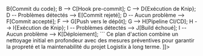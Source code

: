 <![CDATA[
# Stratégie de Détection et d'Élimination du Code Mort dans les Projets TypeScript

## 1. Contexte et Objectif

Les projets TypeScript, en particulier ceux générés ou modifiés par des agents IA, peuvent rapidement accumuler du code inutilisé (fichiers, dépendances, exports). Ce "code mort" augmente la complexité de la maintenance, ralentit les builds et peut masquer des bugs.

Ce document a pour objectif de présenter une stratégie claire pour détecter et éliminer ce code mort, en comparant plusieurs outils et en proposant un workflow adapté au projet Logistix.

## 2. Analyse des Outils Disponibles

Plusieurs outils permettent d'automatiser la détection de code mort. Voici une comparaison des options les plus populaires et pertinentes pour un projet Next.js comme Logistix.

### 2.1. Knip (Recommandé)

**Knip** est l'outil le plus complet et le plus puissant actuellement disponible. Il va au-delà de la simple détection d'exports inutilisés et analyse l'ensemble du projet pour trouver :
- Fichiers inutilisés
- Dépendances (`dependencies` et `devDependencies`) inutilisées
- Exports et types inutilisés
- Imports non résolus

**Avantages :**
-   **Analyse Complète** : Couvre tous les aspects du code mort.
-   **Configuration Simple** : `npm init @knip/config` suffit pour démarrer.
-   **Rapports Clairs** : Génère un rapport détaillé (JSON ou console) facile à exploiter.
-   **Intégration Facile** : Peut être ajouté aux scripts `npm` et à la CI/CD.
-   **Conscient des Frameworks** : Possède des plugins pour Next.js, Storybook, etc., ce qui réduit les faux positifs.

**Inconvénients :**
-   Peut nécessiter une configuration fine pour ignorer certains fichiers ou dépendances spécifiques (faux positifs).

**Cas d'usage pour Logistix :**
L'analyse initiale avec Knip sur le projet Logistix a révélé un grand nombre de fichiers, dépendances et exports inutilisés, démontrant son efficacité immédiate. C'est l'outil idéal pour un nettoyage en profondeur et pour maintenir la qualité du code sur le long terme.

### 2.2. ts-prune

**ts-prune** est un outil plus simple et plus léger, focalisé sur une seule chose : trouver les exports TypeScript qui ne sont jamais utilisés.

**Avantages :**
-   **Léger et Rapide** : Pas de configuration nécessaire pour une première analyse.
-   **Facile à lancer** : `npx ts-prune` suffit.
-   **Focalisé** : Fait une seule chose et la fait bien.

**Inconvénients :**
-   **Portée Limitée** : Ne détecte ni les fichiers complètement inutilisés, ni les dépendances inutilisées.
-   **Moins Maintenu** : Le projet est en mode maintenance.
-   **Génère plus de faux positifs** : Peut nécessiter des configurations manuelles pour ignorer certains exports (ex: ceux utilisés implicitement par un framework).

**Cas d'usage pour Logistix :**
Utile pour une vérification rapide des exports inutilisés, mais insuffisant pour un nettoyage complet du projet. Il peut être un bon complément à `tsc` si Knip semble trop lourd pour une vérification ponctuelle.

### 2.3. Compilateur TypeScript (`tsc`)

Le compilateur TypeScript lui-même peut détecter une partie du code mort grâce à des options de configuration dans `tsconfig.json`.

-   `"noUnusedLocals": true` : Signale les variables locales déclarées mais jamais lues.
-   `"noUnusedParameters": true` : Signale les paramètres de fonction jamais utilisés.

**Avantages :**
-   **Intégré** : Aucune dépendance externe à ajouter.
-   **Feedback en temps réel** : Les erreurs sont visibles directement dans l'éditeur de code.

**Inconvénients :**
-   **Très Limité** : Ne détecte que le code inutilisé *à l'intérieur* d'un fichier. Ne peut pas détecter un fichier ou un export entièrement inutilisé.

**Cas d'usage pour Logistix :**
Ces options devraient être activées par défaut dans le `tsconfig.json` du projet pour assurer une propreté de base du code au fil de l'eau.

### 2.4. Extensions VS Code

Pour ceux qui préfèrent une approche visuelle et intégrée à l'éditeur.

-   **Find Unused Files**: Scanne le projet pour trouver les fichiers non référencés.
-   **Find Unused Exports**: Détecte et affiche les exports inutilisés dans un panneau dédié.

**Avantages :**
-   **Interface Graphique** : Facile à utiliser pour les débutants.
-   **Intégration à l'éditeur** : Pas besoin de quitter VS Code.

**Inconvénients :**
-   **Moins puissant que les outils en ligne de commande.**
-   **Dépend de l'éditeur** : Ne peut pas être intégré dans un processus de CI/CD.

## 3. Plan d'Action Recommandé pour Logistix

Basé sur l'analyse des outils et le rapport initial de Knip, voici le plan d'action recommandé.

### Étape 1 : Nettoyage Initial avec Knip

1.  **Analyser le rapport `knip-report.json`** : Utiliser le rapport existant pour identifier toutes les catégories de code mort.
2.  **Créer des tâches de nettoyage ciblées** :
    -   Supprimer les dépendances inutilisées (`npm uninstall ...`).
    -   Supprimer la liste des fichiers inutilisés.
    -   Commenter ou supprimer les exports et types inutilisés.
3.  **Valider après chaque étape** : Lancer `npm run build` et `npm test` après chaque suppression majeure pour s'assurer que rien n'est cassé.

### Étape 2 : Intégration au Workflow de Développement

Pour éviter que le code mort ne s'accumule à nouveau, il est crucial d'intégrer Knip dans le workflow.

1.  **Ajouter un script `npm`** :
    ```json
    "scripts": {
      "knip": "knip"
    }
    ```
2.  **Intégrer à la CI/CD** : Ajouter une étape dans le pipeline (ex: GitHub Actions) qui exécute `npm run knip`. Si des problèmes sont détectés, le build échoue.
    ```yaml
    - name: Check for dead code
      run: npm run knip
    ```
3.  **(Optionnel) Hook de pre-commit** : Utiliser `husky` et `lint-staged` pour lancer Knip avant chaque commit, empêchant ainsi l'introduction de code mort.

### Étape 3 : Maintenir la configuration de `tsconfig.json`

S'assurer que les options suivantes sont bien activées dans `tsconfig.json` pour un feedback continu dans l'éditeur :
```json
{
  "compilerOptions": {
    "noUnusedLocals": true,
    "noUnusedParameters": true
  }
}
```

## 4. Diagramme du Workflow

```mermaid
graph TD
    A[Développement de code] --> B{Commit du code};
    B --> C[Hook pre-commit];
    C --> D{Exécution de Knip};
    D -- Problèmes détectés --> E[Commit rejeté];
    D -- Aucun problème --> F[Commit accepté];
    F --> G[Push vers le dépôt];
    G --> H[Pipeline CI/CD];
    H --> I{Exécution de Knip};
    I -- Problèmes détectés --> J[Build échoué];
    I -- Aucun problème --> K[Déploiement];
```

Ce plan d'action combine un nettoyage initial en profondeur avec des mesures préventives pour garantir la propreté et la maintenabilité du projet Logistix à long terme.
]]>